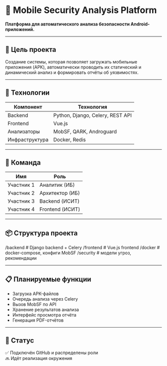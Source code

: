 # 📱 Mobile Security Analysis Platform

**Платформа для автоматического анализа безопасности Android-приложений.**

---

## 🧠 Цель проекта

Создание системы, которая позволяет загружать мобильные приложения (APK), автоматически проводить их статический и динамический анализ и формировать отчёты об уязвимостях.

---

## 🔧 Технологии

| Компонент     | Технология                         |
|---------------|------------------------------------|
| Backend       | Python, Django, Celery, REST API   |
| Frontend      | Vue.js                             |
| Анализаторы   | MobSF, QARK, Androguard            |
| Инфраструктура| Docker, Redis                      |

---

## 👥 Команда

| Имя         | Роль                |
|-------------|---------------------|
| Участник 1  | Аналитик (ИБ)       |
| Участник 2  | Архитектор (ИБ)     |
| Участник 3  | Backend (ИСИТ)      |
| Участник 4  | Frontend (ИСИТ)     |

---

## 📦 Структура проекта

/backend # Django backend + Celery
/frontend # Vue.js frontend
/docker # docker-compose, конфиги MobSF
/security # модели угроз, рекомендации


---

## 📋 Планируемые функции

- Загрузка APK-файлов
- Очередь анализа через Celery
- Вызов MobSF по API
- Хранение результатов анализа
- Интерфейс просмотра отчёта
- Генерация PDF-отчётов

---

## 📌 Статус

✅ Подключён GitHub и распределены роли  
🔜 Идёт реализация окружения
